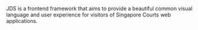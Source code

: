 JDS is a frontend framework that aims to provide a beautiful common visual language and user experience for visitors of Singapore Courts web applications.
